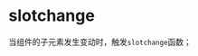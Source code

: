 # slotchange

当组件的子元素发生变动时，触发`slotchange`函数；

<code-view src="/demo/chapter3/test-btn-slotchange/package.json" style="height:500px;"></code-view>